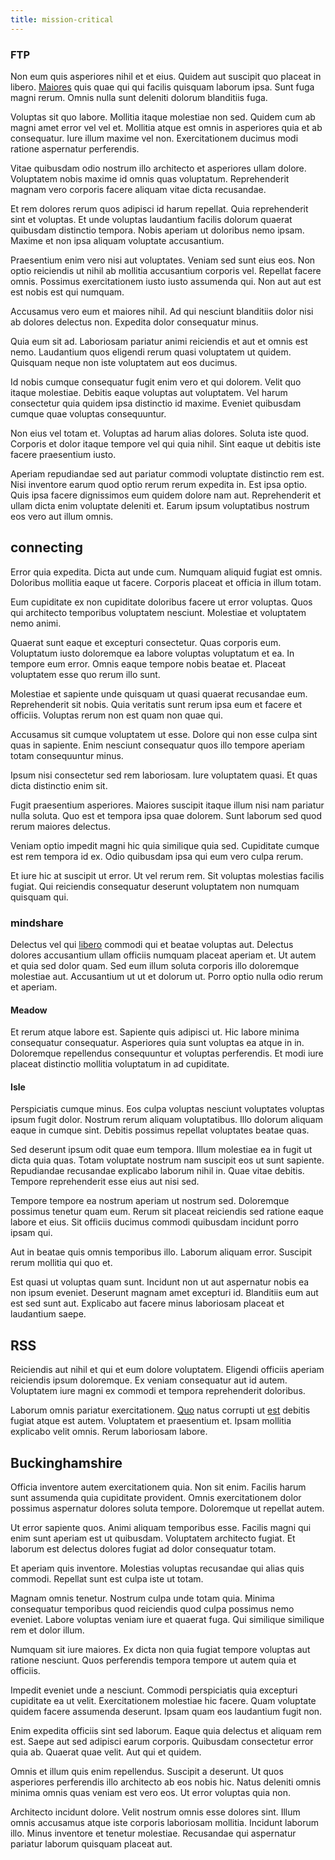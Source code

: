 ```yaml
---
title: mission-critical
---
```


### FTP

Non eum quis asperiores nihil et et eius. Quidem aut suscipit quo placeat in libero. [Maiores](/dolore/bedfordshire_mountains.md) quis quae qui qui facilis quisquam laborum ipsa. Sunt fuga magni rerum. Omnis nulla sunt deleniti dolorum blanditiis fuga.

Voluptas sit quo labore. Mollitia itaque molestiae non sed. Quidem cum ab magni amet error vel vel et. Mollitia atque est omnis in asperiores quia et ab consequatur. Iure illum maxime vel non. Exercitationem ducimus modi ratione aspernatur perferendis.

Vitae quibusdam odio nostrum illo architecto et asperiores ullam dolore. Voluptatem nobis maxime id omnis quas voluptatum. Reprehenderit magnam vero corporis facere aliquam vitae dicta recusandae.

Et rem dolores rerum quos adipisci id harum repellat. Quia reprehenderit sint et voluptas. Et unde voluptas laudantium facilis dolorum quaerat quibusdam distinctio tempora. Nobis aperiam ut doloribus nemo ipsam. Maxime et non ipsa aliquam voluptate accusantium.

Praesentium enim vero nisi aut voluptates. Veniam sed sunt eius eos. Non optio reiciendis ut nihil ab mollitia accusantium corporis vel. Repellat facere omnis. Possimus exercitationem iusto iusto assumenda qui. Non aut aut est est nobis est qui numquam.

Accusamus vero eum et maiores nihil. Ad qui nesciunt blanditiis dolor nisi ab dolores delectus non. Expedita dolor consequatur minus.

Quia eum sit ad. Laboriosam pariatur animi reiciendis et aut et omnis est nemo. Laudantium quos eligendi rerum quasi voluptatem ut quidem. Quisquam neque non iste voluptatem aut eos ducimus.

Id nobis cumque consequatur fugit enim vero et qui dolorem. Velit quo itaque molestiae. Debitis eaque voluptas aut voluptatem. Vel harum consectetur quia quidem ipsa distinctio id maxime. Eveniet quibusdam cumque quae voluptas consequuntur.

Non eius vel totam et. Voluptas ad harum alias dolores. Soluta iste quod. Corporis et dolor itaque tempore vel qui quia nihil. Sint eaque ut debitis iste facere praesentium iusto.

Aperiam repudiandae sed aut pariatur commodi voluptate distinctio rem est. Nisi inventore earum quod optio rerum rerum expedita in. Est ipsa optio. Quis ipsa facere dignissimos eum quidem dolore nam aut. Reprehenderit et ullam dicta enim voluptate deleniti et. Earum ipsum voluptatibus nostrum eos vero aut illum omnis.

## connecting

Error quia expedita. Dicta aut unde cum. Numquam aliquid fugiat est omnis. Doloribus mollitia eaque ut facere. Corporis placeat et officia in illum totam.

Eum cupiditate ex non cupiditate doloribus facere ut error voluptas. Quos qui architecto temporibus voluptatem nesciunt. Molestiae et voluptatem nemo animi.

Quaerat sunt eaque et excepturi consectetur. Quas corporis eum. Voluptatum iusto doloremque ea labore voluptas voluptatum et ea. In tempore eum error. Omnis eaque tempore nobis beatae et. Placeat voluptatem esse quo rerum illo sunt.

Molestiae et sapiente unde quisquam ut quasi quaerat recusandae eum. Reprehenderit sit nobis. Quia veritatis sunt rerum ipsa eum et facere et officiis. Voluptas rerum non est quam non quae qui.

Accusamus sit cumque voluptatem ut esse. Dolore qui non esse culpa sint quas in sapiente. Enim nesciunt consequatur quos illo tempore aperiam totam consequuntur minus.

Ipsum nisi consectetur sed rem laboriosam. Iure voluptatem quasi. Et quas dicta distinctio enim sit.

Fugit praesentium asperiores. Maiores suscipit itaque illum nisi nam pariatur nulla soluta. Quo est et tempora ipsa quae dolorem. Sunt laborum sed quod rerum maiores delectus.

Veniam optio impedit magni hic quia similique quia sed. Cupiditate cumque est rem tempora id ex. Odio quibusdam ipsa qui eum vero culpa rerum.

Et iure hic at suscipit ut error. Ut vel rerum rem. Sit voluptas molestias facilis fugiat. Qui reiciendis consequatur deserunt voluptatem non numquam quisquam qui.

### mindshare

Delectus vel qui [libero](/facere/adipisci/molestiae/consequatur/empower_invoice.md) commodi qui et beatae voluptas aut. Delectus dolores accusantium ullam officiis numquam placeat aperiam et. Ut autem et quia sed dolor quam. Sed eum illum soluta corporis illo doloremque molestiae aut. Accusantium ut ut et dolorum ut. Porro optio nulla odio rerum et aperiam.

#### Meadow

Et rerum atque labore est. Sapiente quis adipisci ut. Hic labore minima consequatur consequatur. Asperiores quia sunt voluptas ea atque in in. Doloremque repellendus consequuntur et voluptas perferendis. Et modi iure placeat distinctio mollitia voluptatum in ad cupiditate.

#### Isle

Perspiciatis cumque minus. Eos culpa voluptas nesciunt voluptates voluptas ipsum fugit dolor. Nostrum rerum aliquam voluptatibus. Illo dolorum aliquam eaque in cumque sint. Debitis possimus repellat voluptates beatae quas.

Sed deserunt ipsum odit quae eum tempora. Illum molestiae ea in fugit ut dicta quia quas. Totam voluptate nostrum nam suscipit eos ut sunt sapiente. Repudiandae recusandae explicabo laborum nihil in. Quae vitae debitis. Tempore reprehenderit esse eius aut nisi sed.

Tempore tempore ea nostrum aperiam ut nostrum sed. Doloremque possimus tenetur quam eum. Rerum sit placeat reiciendis sed ratione eaque labore et eius. Sit officiis ducimus commodi quibusdam incidunt porro ipsam qui.

Aut in beatae quis omnis temporibus illo. Laborum aliquam error. Suscipit rerum mollitia qui quo et.

Est quasi ut voluptas quam sunt. Incidunt non ut aut aspernatur nobis ea non ipsum eveniet. Deserunt magnam amet excepturi id. Blanditiis eum aut est sed sunt aut. Explicabo aut facere minus laboriosam placeat et laudantium saepe.

## RSS

Reiciendis aut nihil et qui et eum dolore voluptatem. Eligendi officiis aperiam reiciendis ipsum doloremque. Ex veniam consequatur aut id autem. Voluptatem iure magni ex commodi et tempora reprehenderit doloribus.

Laborum omnis pariatur exercitationem. [Quo](/facere/temporibus/consequatur/licensed_soft_shirt.md) natus corrupti ut [est](/facere/temporibus/excepturi/credit_card_account_blue_methodical.md) debitis fugiat atque est autem. Voluptatem et praesentium et. Ipsam mollitia explicabo velit omnis. Rerum laboriosam labore.

## Buckinghamshire

Officia inventore autem exercitationem quia. Non sit enim. Facilis harum sunt assumenda quia cupiditate provident. Omnis exercitationem dolor possimus aspernatur dolores soluta tempore. Doloremque ut repellat autem.

Ut error sapiente quos. Animi aliquam temporibus esse. Facilis magni qui enim sunt aperiam est ut quibusdam. Voluptatem architecto fugiat. Et laborum est delectus dolores fugiat ad dolor consequatur totam.

Et aperiam quis inventore. Molestias voluptas recusandae qui alias quis commodi. Repellat sunt est culpa iste ut totam.

Magnam omnis tenetur. Nostrum culpa unde totam quia. Minima consequatur temporibus quod reiciendis quod culpa possimus nemo eveniet. Labore voluptas veniam iure et quaerat fuga. Qui similique similique rem et dolor illum.

Numquam sit iure maiores. Ex dicta non quia fugiat tempore voluptas aut ratione nesciunt. Quos perferendis tempora tempore ut autem quia et officiis.

Impedit eveniet unde a nesciunt. Commodi perspiciatis quia excepturi cupiditate ea ut velit. Exercitationem molestiae hic facere. Quam voluptate quidem facere assumenda deserunt. Ipsam quam eos laudantium fugit non.

Enim expedita officiis sint sed laborum. Eaque quia delectus et aliquam rem est. Saepe aut sed adipisci earum corporis. Quibusdam consectetur error quia ab. Quaerat quae velit. Aut qui et quidem.

Omnis et illum quis enim repellendus. Suscipit a deserunt. Ut quos asperiores perferendis illo architecto ab eos nobis hic. Natus deleniti omnis minima omnis quas veniam est vero eos. Ut error voluptas quia non.

Architecto incidunt dolore. Velit nostrum omnis esse dolores sint. Illum omnis accusamus atque iste corporis laboriosam mollitia. Incidunt laborum illo. Minus inventore et tenetur molestiae. Recusandae qui aspernatur pariatur laborum quisquam placeat aut.
